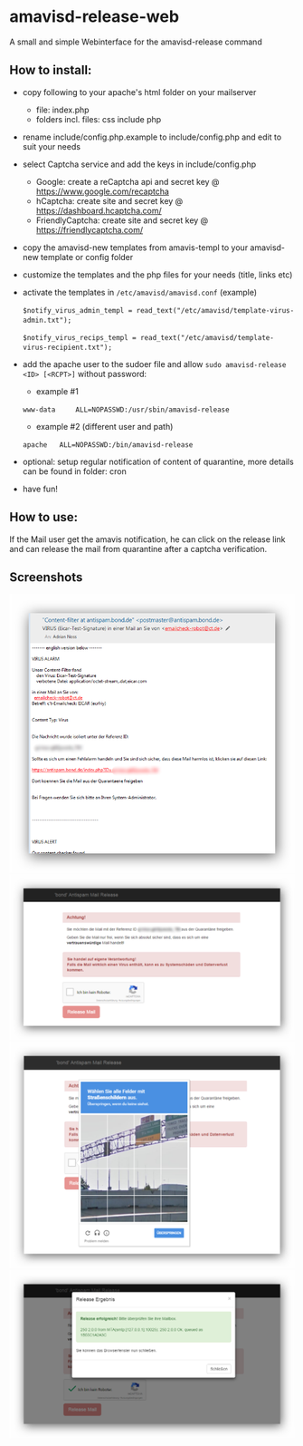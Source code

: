 # amavisd-release-web
A small and simple Webinterface for the amavisd-release command

## How to install:

- copy following to your apache's html folder on your mailserver
  - file: index.php
  - folders incl. files: css include php
- rename include/config.php.example to include/config.php and edit to suit your needs
- select Captcha service and add the keys in include/config.php
  - Google: create a reCaptcha api and secret key @ https://www.google.com/recaptcha
  - hCaptcha: create site and secret key @ https://dashboard.hcaptcha.com/
  - FriendlyCaptcha: create site and secret key @ https://friendlycaptcha.com/
- copy the amavisd-new templates from amavis-templ to your amavisd-new template or config folder
- customize the templates and the php files for your needs (title, links etc)
- activate the templates in `/etc/amavisd/amavisd.conf` (example)

  `$notify_virus_admin_templ = read_text("/etc/amavisd/template-virus-admin.txt");`

  `$notify_virus_recips_templ = read_text("/etc/amavisd/template-virus-recipient.txt");`

- add the apache user to the sudoer file and allow `sudo amavisd-release <ID> [<RCPT>]` without password:

  - example #1

  `www-data     ALL=NOPASSWD:/usr/sbin/amavisd-release`

  - example #2 (different user and path)

  `apache 	ALL=NOPASSWD:/bin/amavisd-release`

- optional: setup regular notification of content of quarantine, more details can be found in folder: cron
- have fun!

## How to use:

If the Mail user get the amavis notification, he can click on the release link and can release the mail from quarantine after a captcha verification.

## Screenshots

![Mail from amavis](https://github.com/AdrianNoss/amavisd-release-web/blob/master/pics/mail.png?raw=true "Virus Alert with Link")
![Release Index](https://github.com/AdrianNoss/amavisd-release-web/blob/master/pics/main.png?raw=true "Release Webinterface")
![Captcha](https://github.com/AdrianNoss/amavisd-release-web/blob/master/pics/captcha.png?raw=true "reCaptcha")
![release OK](https://github.com/AdrianNoss/amavisd-release-web/blob/master/pics/release_ok.png?raw=true "Release successfull")

